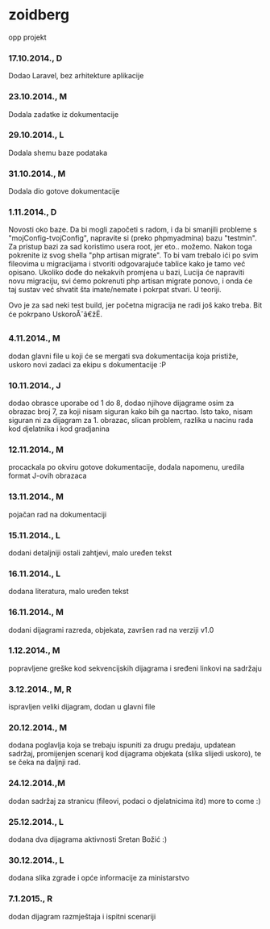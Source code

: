 ﻿zoidberg
========

opp projekt

### 17.10.2014., D
Dodao Laravel, bez arhitekture aplikacije

### 23.10.2014., M
Dodala zadatke iz dokumentacije

### 29.10.2014., L
Dodala shemu baze podataka

### 31.10.2014., M
Dodala dio gotove dokumentacije

### 1.11.2014., D
Novosti oko baze. Da bi mogli započeti s radom, i da bi smanjili probleme s "mojConfig-tvojConfig", napravite si (preko phpmyadmina) bazu "testmin". Za pristup bazi za sad koristimo usera root, jer eto.. možemo.
Nakon toga pokrenite iz svog shella "php artisan migrate". To bi vam trebalo ići po svim fileovima u migracijama i stvoriti odgovarajuće tablice kako je tamo već opisano. Ukoliko dođe do nekakvih promjena u bazi, Lucija će napraviti novu migraciju, svi ćemo pokrenuti php artisan migrate ponovo, i onda će taj sustav već shvatit šta imate/nemate i pokrpat stvari. U teoriji.

Ovo je za sad neki test build, jer početna migracija ne radi još kako treba. Bit će pokrpano UskoroĂ˘â€žË.

### 4.11.2014., M
dodan glavni file u koji će se mergati sva dokumentacija koja pristiže, uskoro novi zadaci za ekipu s dokumentacije :P

### 10.11.2014., J
dodao obrasce uporabe od 1 do 8, dodao njihove dijagrame osim za obrazac broj 7, za koji nisam siguran kako bih ga nacrtao. Isto tako, nisam siguran ni za dijagram za 1. obrazac, slican problem, razlika u nacinu rada kod djelatnika i kod gradjanina

### 12.11.2014., M
procackala po okviru gotove dokumentacije, dodala napomenu, uredila format J-ovih obrazaca

### 13.11.2014., M
pojačan rad na dokumentaciji

### 15.11.2014., L
dodani detaljniji ostali zahtjevi, malo uređen tekst

### 16.11.2014., L
dodana literatura, malo uređen tekst

### 16.11.2014., M
dodani dijagrami razreda, objekata, završen rad na verziji v1.0

### 1.12.2014., M
popravljene greške kod sekvencijskih dijagrama i sređeni linkovi na sadržaju

### 3.12.2014., M, R
ispravljen veliki dijagram, dodan u glavni file

### 20.12.2014., M
dodana poglavlja koja se trebaju ispuniti za drugu predaju, updatean sadržaj, promijenjen scenarij kod dijagrama objekata (slika slijedi uskoro), te se čeka na daljnji rad.

### 24.12.2014.,M
dodan sadržaj za stranicu (fileovi, podaci o djelatnicima itd) more to come :)

### 25.12.2014., L
dodana dva dijagrama aktivnosti
Sretan Božić :)

### 30.12.2014., L
dodana slika zgrade i opće informacije za ministarstvo

### 7.1.2015., R
dodan dijagram razmještaja i ispitni scenariji